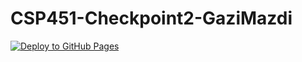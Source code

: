 # CSP451-Checkpoint2-GaziMazdi
[![Deploy to GitHub Pages](https://github.com/GaziMazdi/CSP451-Checkpoint2-GaziMazdi/actions/workflows/deploy.yml/badge.svg)](https://github.com/GaziMazdi/CSP451-Checkpoint2-GaziMazdi/actions/workflows/deploy.yml)
